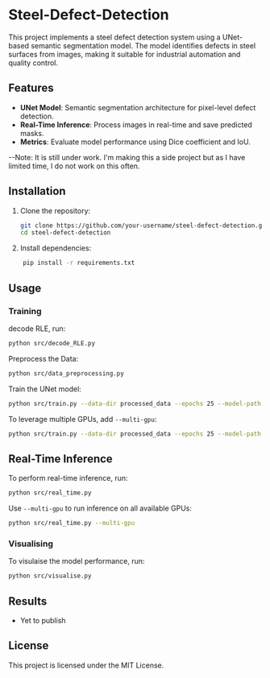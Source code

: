 # Steel-Defect-Detection

This project implements a steel defect detection system using a UNet-based semantic segmentation model. The model identifies defects in steel surfaces from images, making it suitable for industrial automation and quality control.

## Features
- **UNet Model**: Semantic segmentation architecture for pixel-level defect detection.
- **Real-Time Inference**: Process images in real-time and save predicted masks.
- **Metrics**: Evaluate model performance using Dice coefficient and IoU.

--Note: It is still under work. I'm making this a side project but as I have limited time, I do not work on this often.
## Installation
1. Clone the repository:
   ```bash
   git clone https://github.com/your-username/steel-defect-detection.git
   cd steel-defect-detection
    ```
2. Install dependencies:
```bash
    pip install -r requirements.txt
```

## Usage
### Training
decode RLE, run:

```bash
python src/decode_RLE.py
```
Preprocess the Data:

```bash
python src/data_preprocessing.py
```
Train the UNet model:

```bash
python src/train.py --data-dir processed_data --epochs 25 --model-path unet_model.pth
```
To leverage multiple GPUs, add `--multi-gpu`:

```bash
python src/train.py --data-dir processed_data --epochs 25 --model-path unet_model.pth --multi-gpu
```
## Real-Time Inference
To perform real-time inference, run:

```bash
python src/real_time.py
```
Use `--multi-gpu` to run inference on all available GPUs:

```bash
python src/real_time.py --multi-gpu
```

### Visualising
To visulaise the model performance, run:

```bash
python src/visualise.py
```

## Results
- Yet to publish

## License
This project is licensed under the MIT License.
